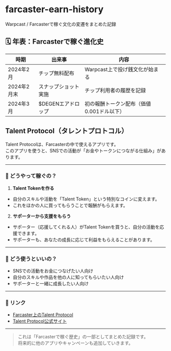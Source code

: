 # farcaster-earn-history
Warpcast / Farcasterで稼ぐ文化の変遷をまとめた記録
## 🗓 年表：Farcasterで稼ぐ進化史

| 時期 | 出来事 | 内容 |
|------|--------|------|
| 2024年2月 | チップ無料配布 | Warpcast上で投げ銭文化が始まる |
| 2024年2月末 | スナップショット実施 | チップ利用者の履歴を記録 |
| 2024年3月 | $DEGENエアドロップ | 初の報酬トークン配布（価値0.001ドル以下） |
## Talent Protocol（タレントプロトコル）

Talent Protocolは、Farcasterの中で使えるアプリです。  
このアプリを使うと、SNSでの活動が「お金やトークンにつながる仕組み」があります。

---

### 🎯 どうやって稼ぐの？

1. **Talent Tokenを作る**
- 自分のスキルや活動を「Talent Token」という特別なコインに変えます。
- これをほかの人に買ってもらうことで報酬がもらえます。

2. **サポーターから支援をもらう**
- サポーター（応援してくれる人）がTalent Tokenを買うと、自分の活動を応援できます。
- サポーターも、あなたの成長に応じて利益をもらえることがあります。

---

### 🌟 どう使うといいの？

- SNSでの活動をお金につなげたい人向け
- 自分のスキルや作品を他の人に知ってもらいたい人向け
- サポーターと一緒に成長したい人向け

---

### 🔗 リンク
- [Farcaster上のTalent Protocol](https://farcaster.xyz/talent)
- [Talent Protocol公式サイト](https://x.com/talentprotocol?s=11&t=9wIrlWjkuZJeFKQkZIiptw)

---

> これは「Farcasterで稼ぐ歴史」の一部としてまとめた記録です。  
> 将来的に他のアプリやキャンペーンも追加していきます。
